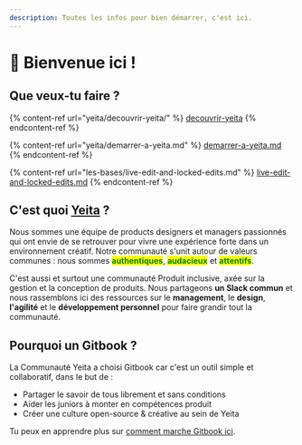```yaml
---
description: Toutes les infos pour bien démarrer, c'est ici.
---
```


# 👋 Bienvenue ici !

## Que veux-tu faire ?

{% content-ref url="yeita/decouvrir-yeita/" %}
[decouvrir-yeita](yeita/decouvrir-yeita/)
{% endcontent-ref %}

{% content-ref url="yeita/demarrer-a-yeita.md" %}
[demarrer-a-yeita.md](yeita/demarrer-a-yeita.md)
{% endcontent-ref %}

{% content-ref url="les-bases/live-edit-and-locked-edits.md" %}
[live-edit-and-locked-edits.md](les-bases/live-edit-and-locked-edits.md)
{% endcontent-ref %}

## C'est quoi [Yeita](yeita/decouvrir-yeita/) ?

Nous sommes une équipe de products designers et managers passionnés qui ont envie de se retrouver pour vivre une expérience forte dans un environnement créatif. Notre communauté s'unit autour de valeurs communes : nous sommes <mark style="color:green;">**authentiques**</mark>, <mark style="color:green;">**audacieux**</mark> et <mark style="color:green;">**attentifs**</mark>.

C'est aussi et surtout une communauté Produit inclusive, axée sur la gestion et la conception de produits. Nous partageons **un Slack commun** et nous rassemblons ici des ressources sur le **management**, le **design**, **l'agilité** et le **développement personnel** pour faire grandir tout la communauté.

## Pourquoi un Gitbook ?

La Communauté Yeita a choisi Gitbook car c'est un outil simple et collaboratif, dans le but de :

* Partager le savoir de tous librement et sans conditions
* Aider les juniors à monter en compétences produit
* Créer une culture open-source & créative au sein de Yeita

Tu peux en apprendre plus sur [comment marche Gitbook ici](les-bases/spaces.md).
